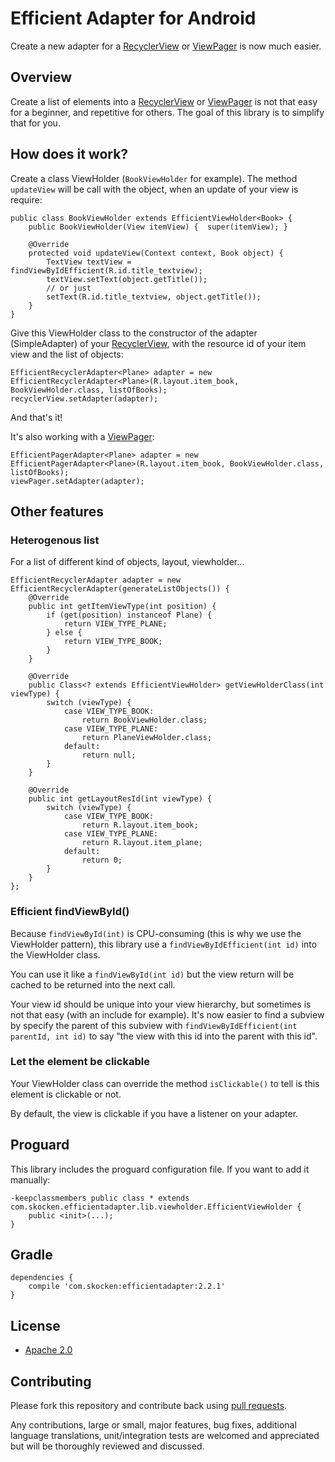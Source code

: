 # Efficient Adapter for Android

Create a new adapter for a [RecyclerView](https://developer.android.com/reference/android/support/v7/widget/RecyclerView.html) or [ViewPager](https://developer.android.com/reference/android/support/v4/view/ViewPager.html) is now much easier.

## Overview

Create a list of elements into a [RecyclerView](https://developer.android.com/reference/android/support/v7/widget/RecyclerView.html) or [ViewPager](https://developer.android.com/reference/android/support/v4/view/ViewPager.html) is not that easy for a beginner, and repetitive for others. The goal of this library is to simplify that for you.

## How does it work?

Create a class ViewHolder (`BookViewHolder` for example). The method `updateView` will be call with the object, when an update of your view is require:

    public class BookViewHolder extends EfficientViewHolder<Book> {
        public BookViewHolder(View itemView) {  super(itemView); }

        @Override
        protected void updateView(Context context, Book object) {
            TextView textView = findViewByIdEfficient(R.id.title_textview);
            textView.setText(object.getTitle());
			// or just
			setText(R.id.title_textview, object.getTitle());
        }
    }

Give this ViewHolder class to the constructor of the adapter (SimpleAdapter) of your [RecyclerView](https://developer.android.com/reference/android/support/v7/widget/RecyclerView.html), with the resource id of your item view and the list of objects:

    EfficientRecyclerAdapter<Plane> adapter = new EfficientRecyclerAdapter<Plane>(R.layout.item_book, BookViewHolder.class, listOfBooks);
    recyclerView.setAdapter(adapter);

And that's it!

It's also working with a [ViewPager](https://developer.android.com/reference/android/support/v4/view/ViewPager.html):

    EfficientPagerAdapter<Plane> adapter = new EfficientPagerAdapter<Plane>(R.layout.item_book, BookViewHolder.class, listOfBooks);
    viewPager.setAdapter(adapter);

## Other features

### Heterogenous list
For a list of different kind of objects, layout, viewholder…

    EfficientRecyclerAdapter adapter = new EfficientRecyclerAdapter(generateListObjects()) {
        @Override
        public int getItemViewType(int position) {
            if (get(position) instanceof Plane) {
                return VIEW_TYPE_PLANE;
            } else {
                return VIEW_TYPE_BOOK;
            }
        }

        @Override
        public Class<? extends EfficientViewHolder> getViewHolderClass(int viewType) {
            switch (viewType) {
                case VIEW_TYPE_BOOK:
                    return BookViewHolder.class;
                case VIEW_TYPE_PLANE:
                    return PlaneViewHolder.class;
                default:
                    return null;
            }
        }

        @Override
        public int getLayoutResId(int viewType) {
            switch (viewType) {
                case VIEW_TYPE_BOOK:
                    return R.layout.item_book;
                case VIEW_TYPE_PLANE:
                    return R.layout.item_plane;
                default:
                    return 0;
            }
        }
    };

### Efficient findViewById()

Because `findViewById(int)` is CPU-consuming (this is why we use the ViewHolder pattern), this library use a `findViewByIdEfficient(int id)` into the ViewHolder class.

You can use it like a `findViewById(int id)` but the view return will be cached to be returned into the next call.

Your view id should be unique into your view hierarchy, but sometimes is not that easy (with an include for example). It's now easier to find a subview by specify the parent of this subview with `findViewByIdEfficient(int parentId, int id)` to say "the view with this id into the parent with this id".


### Let the element be clickable

Your ViewHolder class can override the method `isClickable()` to tell is this element is clickable or not.

By default, the view is clickable if you have a listener on your adapter.

## Proguard

This library includes the proguard configuration file.
If you want to add it manually:

    -keepclassmembers public class * extends com.skocken.efficientadapter.lib.viewholder.EfficientViewHolder {
        public <init>(...);
    }

## Gradle

    dependencies {
        compile 'com.skocken:efficientadapter:2.2.1'
    }


## License

* [Apache 2.0](http://www.apache.org/licenses/LICENSE-2.0.html)

## Contributing

Please fork this repository and contribute back using
[pull requests](https://github.com/StanKocken/EfficientAdapter/pulls).

Any contributions, large or small, major features, bug fixes, additional
language translations, unit/integration tests are welcomed and appreciated
but will be thoroughly reviewed and discussed.
